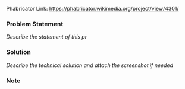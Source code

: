 Phabricator Link: https://phabricator.wikimedia.org/project/view/4301/

### Problem Statement

_Describe the statement of this pr_

### Solution

_Describe the technical solution and attach the screenshot if needed_

### Note
